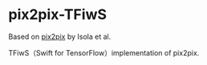 # pix2pix-TFiwS

Based on [pix2pix](https://phillipi.github.io/pix2pix/) by Isola et al.

TFiwS（Swift for TensorFlow）implementation of pix2pix.

